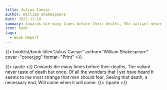 ```yaml
---
title: Julius Caesar
author: William Shakespeare
date: 2022-11-18
summary: Cowards die many times before their deaths, The valiant never taste of death but once…
icon: book
tags:
  - Book Report
---
```


{{< booklist/book
title="Julius Caesar"
author="William Shakespeare"
cover="cover.jpg"
format="Print" >}}

{{< quote >}}
Cowards die many times before their deaths, The valiant never taste of death but once. Of all the wonders that I yet have heard It seems to me most strange that men should fear, Seeing that death, a necessary end, Will come when it will come.
{{< /quote >}}
